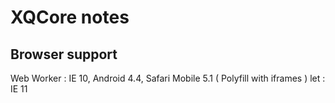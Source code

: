 XQCore notes
============

Browser support
---------------

Web Worker   : IE 10, Android 4.4, Safari Mobile 5.1 ( Polyfill with iframes )
let          : IE 11
